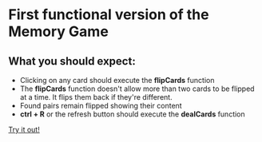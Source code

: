# First functional version of the Memory Game

## What you should expect:

- Clicking on any card should execute the **flipCards** function
- The **flipCards** function doesn't allow more than two cards to be flipped at a time.
  It flips them back if they're different.
- Found pairs remain flipped showing their content
- **ctrl + R** or the refresh button should execute the **dealCards** function

[Try it out!](https://htmlpreview.github.io/?https://github.com/murguiRG/Portfolio/blob/main/Memory_game/view/Memory.html)
